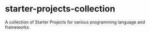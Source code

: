 # starter-projects-collection
A collection of Starter Projects for various programming language and frameworks
